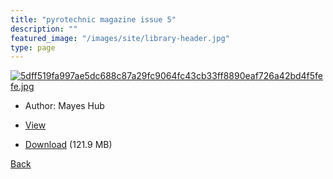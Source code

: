 ```yaml
---
title: "pyrotechnic magazine issue 5"
description: ""
featured_image: "/images/site/library-header.jpg"
type: page
---
```


<a href="https://drive.google.com/uc?export=view&id=1nhdDdXuVLzG1jjoF_WrfvUm09D2uLLlx" target="_blank">![5dff519fa997ae5dc688c87a29fc9064fc43cb33ff8890eaf726a42bd4f5fefe.jpg](https://drive.google.com/uc?export=view&id=1_bYSC-J5PRtuStAH8ZOpiuCJnvz1gnae)</a>
* Author: Mayes Hub
* <a href="https://drive.google.com/uc?export=view&id=1nhdDdXuVLzG1jjoF_WrfvUm09D2uLLlx" target="_blank">View</a>

* [Download](https://drive.google.com/uc?export=download&id=1nhdDdXuVLzG1jjoF_WrfvUm09D2uLLlx) (121.9 MB)

[Back](/library/)
